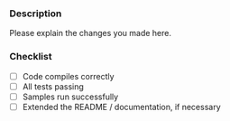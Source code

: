 ### Description
Please explain the changes you made here.

### Checklist
- [ ] Code compiles correctly
- [ ] All tests passing
- [ ] Samples run successfully
- [ ] Extended the README / documentation, if necessary

